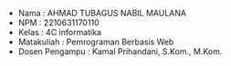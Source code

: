 - Nama : AHMAD TUBAGUS NABIL MAULANA
- NPM : 2210631170110
- Kelas : 4C informatika
- Matakuliah : Pemrograman Berbasis Web
- Dosen Pengampu : Kamal Prihandani, S.Kom., M.Kom.
